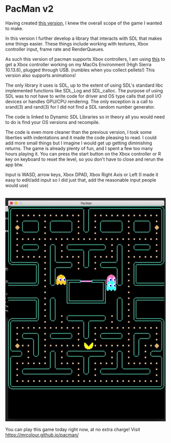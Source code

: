 # PacMan v2

Having created [this version](https://github.com/ASSERT-game/pacman), I knew the overall scope
of the game I wanted to make.

In this version I further develop a library that interacts with SDL that makes
sme things easier. These things include working with textures, Xbox controller input,
frame rate and RenderQueues.

As such this version of pacman supports Xbox controllers, I am using [this](https://github.com/360Controller/360Controller/releases)
to get a Xbox controller working on my MacOs Environment (High Sierra 10.13.6), plugged through USB. (rumbles when you collect pellets!)
This version also supports animations!

The only library it uses is SDL, up to the extent of using SDL's standard libc implemented functions like SDL_Log and SDL_calloc.
The purpose of using SDL was to not have to write code for driver and OS type calls that poll I/O devices or handles GPU/CPU rendering.
The only exception is a call to srand(3) and rand(3) for I did not find a SDL random number generator.

The code is linked to Dynamic SDL Libraries so in theory all you would need to do is find your OS versions and recompile.

The code is even more cleaner than the previous version, I took some liberties with indentations and it made the code
pleasing to read. I could add more small things but I imagine I would get up getting diminishing returns. The game
is already plenty of fun, and I spent a few too many hours playing it. You can press the start button on the Xbox controller
or R key on keyboard to reset the level, so you don't have to close and rerun the app btw.

Input is WASD, arrow keys, Xbox DPAD, Xbox Right Axis or Left (I made it easy to edit/add input so I did just that, add the reasonable input people would use)


<br>
<img height="700" src="https://github.com/ASSERT-game/pacman_v2/blob/main/resources/cookie.gif" />
<br>

You can play this game today right now, at no extra charge! Visit https://mrcolour.github.io/pacman/
